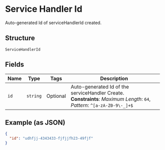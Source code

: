 
# Service Handler Id

Auto-generated Id of serviceHandlerId created.

## Structure

`ServiceHandlerId`

## Fields

| Name | Type | Tags | Description |
|  --- | --- | --- | --- |
| `id` | `string` | Optional | Auto-generated Id of the serviceHandler Create.<br>**Constraints**: *Maximum Length*: `64`, *Pattern*: `^[a-zA-Z0-9\-_]+$` |

## Example (as JSON)

```json
{
  "id": "udhfjj-4343433-fjfjjfh23-49fjf"
}
```


